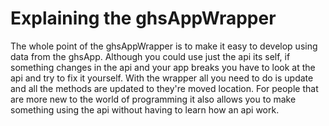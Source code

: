# Explaining the ghsAppWrapper

The whole point of the ghsAppWrapper is to make it easy to develop using data from the ghsApp. Although you could use just the api its self, if something changes in the api and your app breaks you have to look at the api and try to fix it yourself. With the wrapper all you need to do is update and all the methods are updated to they're moved location. For people that are more new to the world of programming it also allows you to make something using the api without having to learn how an api work. 
